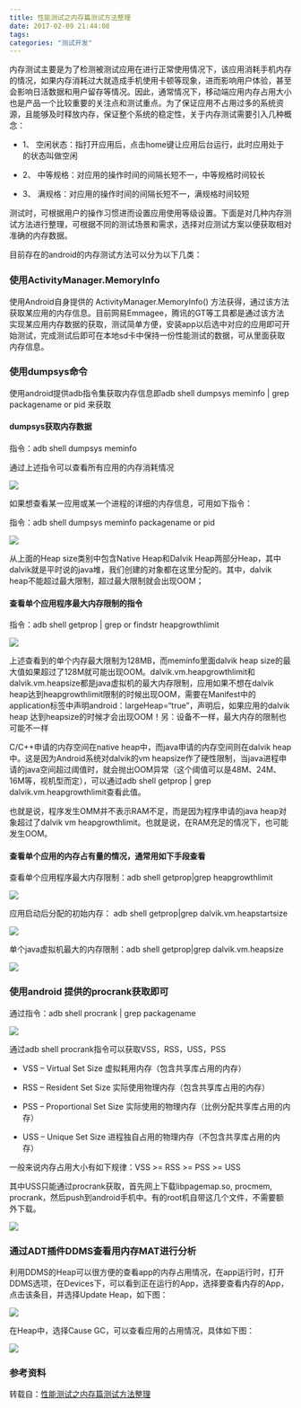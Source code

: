 ```yaml
---
title: 性能测试之内存篇测试方法整理
date: 2017-02-09 21:44:08
tags:
categories: "测试开发"
---
```


内存测试主要是为了检测被测试应用在进行正常使用情况下，该应用消耗手机内存的情况，如果内存消耗过大就造成手机使用卡顿等现象，进而影响用户体验，甚至会影响日活数据和用户留存等情况。因此，通常情况下，移动端应用内存占用大小也是产品一个比较重要的关注点和测试重点。为了保证应用不占用过多的系统资源，且能够及时释放内存，保证整个系统的稳定性，关于内存测试需要引入几种概念：

  * 1、  空闲状态：指打开应用后，点击home键让应用后台运行，此时应用处于的状态叫做空闲

  * 2、  中等规格：对应用的操作时间的间隔长短不一，中等规格时间较长

  * 3、  满规格：对应用的操作时间的间隔长短不一，满规格时间较短

测试时，可根据用户的操作习惯进而设置应用使用等级设置。下面是对几种内存测试方法进行整理，可根据不同的测试场景和需求，选择对应测试方案以便获取相对准确的内存数据。

<!--more-->

目前存在的android的内存测试方法可以分为以下几类：

### 使用ActivityManager.MemoryInfo

使用Android自身提供的 ActivityManager.MemoryInfo() 方法获得，通过该方法获取某应用的内存信息。目前网易Emmagee，腾讯的GT等工具都是通过该方法实现某应用内存数据的获取，测试简单方便，安装app以后选中对应的应用即可开始测试，完成测试后即可在本地sd卡中保持一份性能测试的数据，可从里面获取内存信息。

### 使用dumpsys命令

使用android提供adb指令集获取内存信息即adb shell dumpsys meminfo | grep packagename or pid 来获取

#### dumpsys获取内存数据

指令：adb shell dumpsys meminfo

通过上述指令可以查看所有应用的内存消耗情况

![](/images/categories/test/04/01.jpg)

如果想查看某一应用或某一个进程的详细的内存信息，可用如下指令：

指令：adb shell dumpsys meminfo packagename or pid

![](/images/categories/test/04/02.jpg)

从上面的Heap size类别中包含Native Heap和Dalvik Heap两部分Heap，其中dalvik就是平时说的java堆，我们创建的对象都在这里分配的。其中，dalvik heap不能超过最大限制，超过最大限制就会出现OOM；

#### 查看单个应用程序最大内存限制的指令

指令：adb shell getprop | grep or findstr heapgrowthlimit

![](/images/categories/test/04/03.jpg)

上述查看到的单个内存最大限制为128MB，而meminfo里面dalvik heap size的最大值如果超过了128M就可能出现OOM。dalvik.vm.heapgrowthlimit和dalvik.vm.heapsize都是java虚拟机的最大内存限制，应用如果不想在dalvik heap达到heapgrowthlimit限制的时候出现OOM，需要在Manifest中的application标签中声明android：largeHeap=“true”，声明后，如果应用的dalvik heap 达到heapsize的时候才会出现OOM！另：设备不一样，最大内存的限制也可能不一样

C/C++申请的内存空间在native heap中，而java申请的内存空间则在dalvik heap中。这是因为Android系统对dalvik的vm heapsize作了硬性限制，当java进程申请的java空间超过阈值时，就会抛出OOM异常（这个阈值可以是48M、24M、16M等，视机型而定），可以通过adb shell getprop | grep dalvik.vm.heapgrowthlimit查看此值。

也就是说，程序发生OMM并不表示RAM不足，而是因为程序申请的java heap对象超过了dalvik vm heapgrowthlimit。也就是说，在RAM充足的情况下，也可能发生OOM。

#### 查看单个应用的内存占有量的情况，通常用如下手段查看

查看单个应用程序最大内存限制：adb shell getprop|grep heapgrowthlimit

![](/images/categories/test/04/04.jpg)

应用启动后分配的初始内存： adb shell getprop|grep dalvik.vm.heapstartsize

![](/images/categories/test/04/05.jpg)

单个java虚拟机最大的内存限制：adb shell getprop|grep dalvik.vm.heapsize

![](/images/categories/test/04/06.jpg)

### 使用android 提供的procrank获取即可

通过指令：adb shell procrank | grep packagename

![](/images/categories/test/04/07.jpg)

通过adb shell procrank指令可以获取VSS，RSS，USS，PSS

  * VSS – Virtual Set Size 虚拟耗用内存（包含共享库占用的内存）

  * RSS – Resident Set Size 实际使用物理内存（包含共享库占用的内存）

  * PSS – Proportional Set Size 实际使用的物理内存（比例分配共享库占用的内存）

  * USS – Unique Set Size 进程独自占用的物理内存（不包含共享库占用的内存）

一般来说内存占用大小有如下规律：VSS >= RSS >= PSS >= USS

其中USS只能通过procrank获取，首先网上下载libpagemap.so, procmem, procrank，然后push到android手机中。有的root机自带这几个文件，不需要额外下载。

![](/images/categories/test/04/08.jpg)

### 通过ADT插件DDMS查看用内存MAT进行分析

利用DDMS的Heap可以很方便的查看app的内存占用情况，在app运行时，打开DDMS选项，在Devices下，可以看到正在运行的App，选择要查看内存的App，点击该条目，并选择Update Heap，如下图：

![](/images/categories/test/04/09.jpg)

在Heap中，选择Cause GC，可以查看应用的占用情况，具体如下图：

![](/images/categories/test/04/10.jpg)

### 参考资料

转载自：[性能测试之内存篇测试方法整理](http://mtc.baidu.com/academy/detail/article/104)
